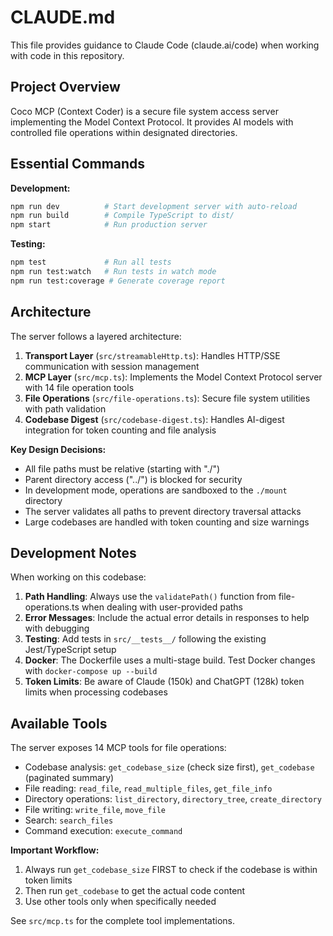 # CLAUDE.md

This file provides guidance to Claude Code (claude.ai/code) when working with code in this repository.

## Project Overview

Coco MCP (Context Coder) is a secure file system access server implementing the Model Context Protocol. It provides AI models with controlled file operations within designated directories.

## Essential Commands

**Development:**

```bash
npm run dev          # Start development server with auto-reload
npm run build        # Compile TypeScript to dist/
npm start            # Run production server
```

**Testing:**

```bash
npm test             # Run all tests
npm run test:watch   # Run tests in watch mode
npm run test:coverage # Generate coverage report
```

## Architecture

The server follows a layered architecture:

1. **Transport Layer** (`src/streamableHttp.ts`): Handles HTTP/SSE communication with session management
2. **MCP Layer** (`src/mcp.ts`): Implements the Model Context Protocol server with 14 file operation tools
3. **File Operations** (`src/file-operations.ts`): Secure file system utilities with path validation
4. **Codebase Digest** (`src/codebase-digest.ts`): Handles AI-digest integration for token counting and file analysis

**Key Design Decisions:**

- All file paths must be relative (starting with "./")
- Parent directory access ("../") is blocked for security
- In development mode, operations are sandboxed to the `./mount` directory
- The server validates all paths to prevent directory traversal attacks
- Large codebases are handled with token counting and size warnings

## Development Notes

When working on this codebase:

1. **Path Handling**: Always use the `validatePath()` function from file-operations.ts when dealing with user-provided paths
2. **Error Messages**: Include the actual error details in responses to help with debugging
3. **Testing**: Add tests in `src/__tests__/` following the existing Jest/TypeScript setup
4. **Docker**: The Dockerfile uses a multi-stage build. Test Docker changes with `docker-compose up --build`
5. **Token Limits**: Be aware of Claude (150k) and ChatGPT (128k) token limits when processing codebases

## Available Tools

The server exposes 14 MCP tools for file operations:

- Codebase analysis: `get_codebase_size` (check size first), `get_codebase` (paginated summary)
- File reading: `read_file`, `read_multiple_files`, `get_file_info`
- Directory operations: `list_directory`, `directory_tree`, `create_directory`
- File writing: `write_file`, `move_file`
- Search: `search_files`
- Command execution: `execute_command`

**Important Workflow:**

1. Always run `get_codebase_size` FIRST to check if the codebase is within token limits
2. Then run `get_codebase` to get the actual code content
3. Use other tools only when specifically needed

See `src/mcp.ts` for the complete tool implementations.
